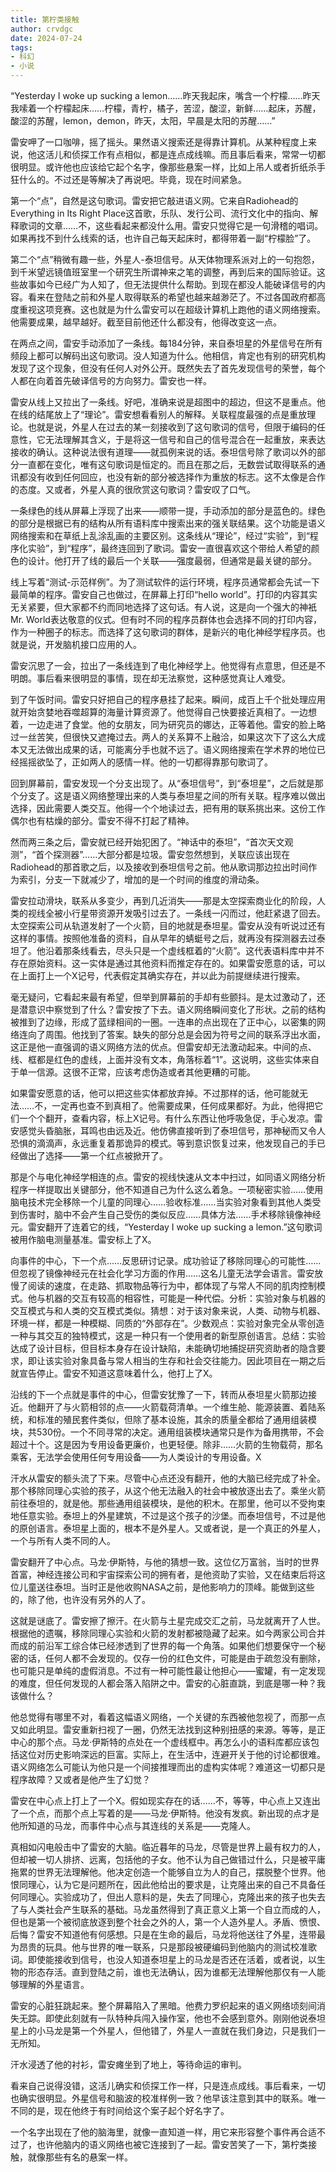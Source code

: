 ```yaml
---
title: 第柠类接触
author: crvdgc
date: 2024-07-24
tags:
- 科幻
- 小说
---
```


“Yesterday I woke up sucking a lemon……昨天我起床，嘴含一个柠檬……昨天我嗦着一个柠檬起床……柠檬，青柠，橘子，苦涩，酸涩，新鲜……起床，苏醒，酸涩的苏醒，lemon，demon，昨天，太阳，早晨是太阳的苏醒……”

雷安呷了一口咖啡，摇了摇头。果然语义搜索还是得靠计算机。从某种程度上来说，他这活儿和侦探工作有点相似，都是连点成线嘛。而且事后看来，常常一切都很明显。或许他也应该给它起个名字，像那些悬案一样，比如上吊人或者折纸杀手狂什么的。不过还是等解决了再说吧。毕竟，现在时间紧急。

第一个“点”，自然是这句歌词。雷安把它敲进语义网。它来自Radiohead的Everything in Its Right Place这首歌，乐队、发行公司、流行文化中的指向、解释歌词的文章……不，这些看起来都没什么用。雷安只觉得它是一句滑稽的唱词。如果再找不到什么线索的话，也许自己每天起床时，都得带着一副“柠檬脸”了。

第二个“点”稍微有趣一些，外星人-泰坦信号。从天体物理系派对上的一句抱怨，到千米望远镜值班室里一个研究生所谓神来之笔的调整，再到后来的国际验证。这些故事如今已经广为人知了，但无法提供什么帮助。到现在都没人能破译信号的内容。看来在登陆之前和外星人取得联系的希望也越来越渺茫了。不过各国政府都高度重视这项竞赛。这也就是为什么雷安可以在超级计算机上跑他的语义网络搜索。他需要成果，越早越好。截至目前他还什么都没有，他得改变这一点。

在两点之间，雷安手动添加了一条线。每184分钟，来自泰坦星的外星信号在所有频段上都可以解码出这句歌词。没人知道为什么。他相信，肯定也有别的研究机构发现了这个现象，但没有任何人对外公开。既然失去了首先发现信号的荣誉，每个人都在向着首先破译信号的方向努力。雷安也一样。

雷安从线上又拉出了一条线。好吧，准确来说是超图中的超边，但这不是重点。他在线的结尾放上了“理论”。雷安想看看别人的解释。关联程度最强的点是重放理论。也就是说，外星人在过去的某一刻接收到了这句歌词的信号，但限于编码的任意性，它无法理解其含义，于是将这一信号和自己的信号混合在一起重放，来表达接收的确认。这种说法很有道理——就孤例来说的话。泰坦信号除了歌词以外的部分一直都在变化，唯有这句歌词是恒定的。而且在那之后，无数尝试取得联系的通讯都没有收到任何回应，也没有新的部分被选择作为重放的标志。这不太像是合作的态度。又或者，外星人真的很欣赏这句歌词？雷安叹了口气。

一条绿色的线从屏幕上浮现了出来——顺带一提，手动添加的部分是蓝色的。绿色的部分是根据已有的结构从所有语料库中搜索出来的强关联结果。这个功能是语义网络搜索和在草纸上乱涂乱画的主要区别。这条线从“理论”，经过“实验”，到“程序化实验”，到“程序”，最终连回到了歌词。雷安一直很喜欢这个带给人希望的颜色的设计。他打开了线的最后一个关联——强度最弱，但通常是最关键的部分。

线上写着“测试-示范样例”。为了测试软件的运行环境，程序员通常都会先试一下最简单的程序。雷安自己也做过，在屏幕上打印“hello world”。打印的内容其实无关紧要，但大家都不约而同地选择了这句话。有人说，这是向一个强大的神衹Mr. World表达敬意的仪式。但有时不同的程序员群体也会选择不同的打印内容，作为一种圈子的标志。而选择了这句歌词的群体，是新兴的电化神经学程序员。也就是说，开发脑机接口应用的人。

雷安沉思了一会，拉出了一条线连到了电化神经学上。他觉得有点意思，但还是不明朗。事后看来很明显的事情，现在却无法察觉，这种感觉真让人难受。

到了午饭时间。雷安只好把自己的程序悬挂了起来。瞬间，成百上千个批处理应用就开始贪婪地吞噬超算的海量计算资源了。他觉得自己快要接近真相了。一边想着，一边走进了食堂。他的女朋友，同为研究员的娜达，正等着他。雷安的脸上略过一丝苦笑，但很快又遮掩过去。两人的关系算不上融洽，如果这次下了这么大成本又无法做出成果的话，可能离分手也就不远了。语义网络搜索在学术界的地位已经摇摇欲坠了，正如两人的感情一样。他的一切都得靠那句歌词了。

回到屏幕前，雷安发现一个分支出现了。从“泰坦信号”，到“泰坦星”，之后就是那个分支了。这是语义网络整理出来的人类与泰坦星之间的所有关联。程序难以做出选择，因此需要人类交互。他得一个个地读过去，把有用的联系挑出来。这份工作偶尔也有枯燥的部分。雷安不得不打起了精神。

然而两三条之后，雷安就已经开始犯困了。“神话中的泰坦”，“首次天文观测”，“首个探测器”……大部分都是垃圾。雷安忽然想到，关联应该出现在Radiohead的那首歌之后，以及接收到泰坦信号之前。他从歌词那边拉出时间作为索引，分支一下就减少了，增加的是一个时间的维度的滑动条。

雷安拉动滑块，联系从多变少，再到几近消失——那是太空探索商业化的阶段，人类的视线全被小行星带资源开发吸引过去了。一条线一闪而过，他赶紧退了回去。太空探索公司从轨道发射了一个火箭，目的地就是泰坦星。雷安从没有听说过还有这样的事情。按照他准备的资料，自从早年的蜻蜓号之后，就再没有探测器去过泰坦了。他沿着那条线看去，尽头只是一个虚线框着的“火箭”。这代表语料库中并不存在原始资料。这一实体是通过其他资料而推定存在的。如果雷安愿意的话，可以在上面打上一个X记号，代表假定其确实存在，并以此为前提继续进行搜索。

毫无疑问，它看起来最有希望，但举到屏幕前的手却有些颤抖。是太过激动了，还是潜意识中察觉到了什么？雷安按了下去。语义网络瞬间变化了形状。之前的结构被推到了边缘，形成了蓝绿相间的一圈。一连串的点出现在了正中心，以密集的网络连向了周围。他找到了答案。缺失的部分总是会因为符号之间的联系浮出水面，这正是他一直强调的语义网络方法的优点。但雷安却无法激动起来。中间的点、线、框都是红色的虚线，上面并没有文本，角落标着“1”。这说明，这些实体来自于单一信源。这很不正常，应该考虑伪造或者其他更糟的可能。

如果雷安愿意的话，他可以把这些实体都放弃掉。不过那样的话，他可能就无法……不，一定再也查不到真相了。他需要成果，任何成果都好。为此，他得把它们一个个翻开，查看内容，标上X记号。有什么东西让他呼吸急促，手心发凉。雷安感觉头昏脑胀，耳鸣也由远及近。他仿佛直接听到了泰坦信号，那神秘而又令人恐惧的滴滴声，永远重复着那诡异的模式。等到意识恢复过来，他发现自己的手已经做出了选择——第一个红点被掀开了。

那是个与电化神经学相连的点。雷安的视线快速从文本中扫过，如同语义网络分析程序一样提取出关键部分，他不知道自己为什么这么着急。一项秘密实验……使用脑电技术完全移除一个儿童的同理心……验收标准……当实验对象看到其他人类受到伤害时，脑中不会产生自己受伤的类似反应……具体方法……手术移除镜像神经元。雷安翻开了连着它的线，“Yesterday I woke up sucking a lemon.”这句歌词被用作脑电测量基准。雷安标上了X。

向事件的中心，下一个点……反思研讨记录。成功验证了移除同理心的可能性……但忽视了镜像神经元在社会化学习方面的作用……这名儿童无法学会语言。雷安放慢了阅读的速度，在走路、抓取物品等行为中，都体现了与常人不同的肌肉控制模式。他与机器的交互有较高的相容性，可能是一种代偿。分析：实验对象与机器的交互模式与和人类的交互模式类似。猜想：对于该对象来说，人类、动物与机器、环境一样，都是一种模糊、同质的“外部存在”。少数观点：实验对象完全从零创造一种与其交互的独特模式，这是一种只有一个使用者的新型原创语言。总结：实验达成了设计目标，但目标本身存在设计缺陷，未能确切地捕捉研究资助者的隐含要求，即让该实验对象具备与常人相当的生存和社会交往能力。因此项目在一期之后就宣告停止。雷安不知道这意味着什么，他打上了X。

沿线的下一个点就是事件的中心，但雷安犹豫了一下，转而从泰坦星火箭那边接近。他翻开了与火箭相邻的点——火箭载荷清单。一个维生舱、能源装置、着陆系统，和标准的殖民套件类似，但除了基本设施，其余的质量全都给了通用组装模块，共530份。一个不同寻常的决定。通用组装模块通常只是作为备用携带，不会超过十个。这是因为专用设备更廉价，也更轻便。除非……火箭的生物载荷，那名乘客，无法学会使用任何专用设备——为人类设计的专用设备。X

汗水从雷安的额头流了下来。尽管中心点还没有翻开，他的大脑已经完成了补全。那个移除同理心实验的孩子，从这个他无法融入的社会中被放逐出去了。乘坐火箭前往泰坦的，就是他。那些通用组装模块，是他的积木。在那里，他可以不受拘束地任意实验。泰坦上的外星建筑，不过是这个孩子的沙堡。而泰坦信号，不过是他的原创语言。泰坦星上面的，根本不是外星人。又或者说，是一个真正的外星人，一个与所有人类不同的人。

雷安翻开了中心点。马龙·伊斯特，与他的猜想一致。这位亿万富翁，当时的世界首富，神经连接公司和宇宙探索公司的拥有者，是他资助了实验，又在结束后将这位儿童送往泰坦。当时正是他收购NASA之前，是他影响力的顶峰。能做到这些的，除了他，也许没有另外的人了。

这就是谜底了。雷安擦了擦汗。在火箭与土星完成交汇之前，马龙就离开了人世。根据他的遗嘱，移除同理心实验和火箭的发射都被隐藏了起来。如今两家公司合并而成的前沿军工综合体已经渗透到了世界的每一个角落。如果他们想要保守一个秘密的话，任何人都不会发现的。仅存一份的红色文件，可能是由于疏忽没有删除，也可能只是单纯的虚假消息。不过有一种可能性最让他担心——蜜罐，有一定发现的难度，但任何发现的人都会落入陷阱之中。雷安的心脏直跳，到底是哪一种？我该做什么？

他总觉得有哪里不对，看着这幅语义网络，一个关键的东西被他忽视了，而那一点又如此明显。雷安重新扫视了一圈，仍然无法找到这种别扭感的来源。等等，是正中心的那个点。马龙·伊斯特的点处在一个虚线框中。再怎么小的语料库都应该包括这位对历史影响深远的巨富。实际上，在生活中，连避开关于他的讨论都很难。语义网络怎么可能认为他只是一个间接推理而出的虚构实体呢？难道这一切都只是程序故障？又或者是他产生了幻觉？

雷安在中心点上打上了一个X。假如现实存在的话……不，等等，中心点上又连出了一个点，而那个点上写着的是——马龙·伊斯特。他没有发疯。新出现的点才是他所知道的马龙，而事件中心点与其连线的关系是——克隆人。

真相如闪电般击中了雷安的大脑。临近暮年的马龙，尽管是世界上最有权力的人，但却被一切人排挤、远离，包括他的子女。他不认为自己做错过什么，只是被平庸拖累的世界无法理解他。他决定创造一个能够自立为人的自己，摆脱整个世界。他恨同理心，认为它是问题所在，因此他给出的要求是，让克隆出来的自己不具备任何同理心。实验成功了，但出人意料的是，失去了同理心，克隆出来的孩子也失去了与人类社会产生联系的基础。马龙虽然得到了真正意义上第一个自立而成的人，但也是第一个被彻底放逐到整个社会之外的人，第一个人造外星人。矛盾、愤恨、后悔？雷安不知道他有何感想。只是在生命的最后，马龙将他送往了外星，连带最为昂贵的玩具。他与世界的唯一联系，只是那段被硬编码到他脑内的测试校准歌词。即使能接收到信号，也没人知道泰坦星上的马龙是否还在活着，或者说，以生物的形态存活。直到登陆之前，谁也无法确认，因为谁都无法理解他那仅有一人能够理解的外星语言。

雷安的心脏狂跳起来。整个屏幕陷入了黑暗。他费力罗织起来的语义网络顷刻间消失无踪。即使此刻就有一队特种兵闯入操作室，他也不会感到意外。刚刚他说泰坦星上的小马龙是第一个外星人，但他错了，外星人一直就在我们身边，只是我们一无所知。

汗水浸透了他的衬衫，雷安瘫坐到了地上，等待命运的审判。

看来自己说得没错，这活儿确实和侦探工作一样，只是连点成线。事后看来，一切也确实很明显。外星信号和脑波的校准样例一致？他早该注意到其中的联系。唯一不同的是，现在他终于有时间给这个案子起个好名字了。

一个名字出现在了他的脑海里，就像一直知道一样，用它来形容整个事件再合适不过了，也许他脑内的语义网络也被它连接到了一起。雷安苦笑了一下，第柠类接触，就像那些有名的悬案一样。
